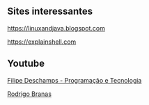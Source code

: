 ## Sites interessantes
    
  <https://linuxandjava.blogspot.com>
    
  <https://explainshell.com>

## Youtube
    
  [Filipe Deschamps - Programação e Tecnologia](https://www.youtube.com/channel/UCU5JicSrEM5A63jkJ2QvGYw)
  
  [Rodrigo Branas](https://www.youtube.com/user/rodrigobranas)

